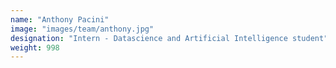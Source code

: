 ```yaml
---
name: "Anthony Pacini"
image: "images/team/anthony.jpg"
designation: "Intern - Datascience and Artificial Intelligence student"
weight: 998
---
```

